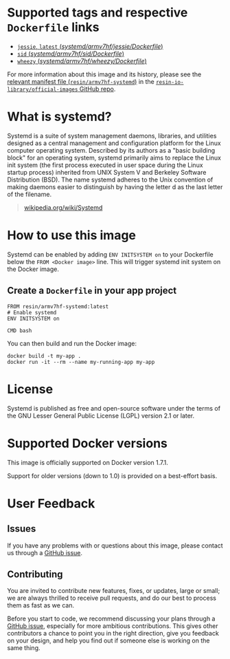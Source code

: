 # Supported tags and respective `Dockerfile` links

-	[`jessie`, `latest` (*systemd/armv7hf/jessie/Dockerfile*)](https://github.com/resin-io-library/base-images/blob/8214ff703a918d0e5b870cacfba8f65e4567ad07/systemd/armv7hf/jessie/Dockerfile)
-	[`sid` (*systemd/armv7hf/sid/Dockerfile*)](https://github.com/resin-io-library/base-images/blob/8214ff703a918d0e5b870cacfba8f65e4567ad07/systemd/armv7hf/sid/Dockerfile)
-	[`wheezy` (*systemd/armv7hf/wheezy/Dockerfile*)](https://github.com/resin-io-library/base-images/blob/5e385f93e78d9315db2fb7b3d06d53870ad66d32/systemd/armv7hf/wheezy/Dockerfile)

For more information about this image and its history, please see the [relevant manifest file (`resin/armv7hf-systemd`)](https://github.com/resin-io-library/official-images/blob/master/library/armv7hf-systemd) in the [`resin-io-library/official-images` GitHub repo](https://github.com/resin-io-library/official-images).

# What is systemd?

Systemd is a suite of system management daemons, libraries, and utilities designed as a central management and configuration platform for the Linux computer operating system. Described by its authors as a "basic building block" for an operating system, systemd primarily aims to replace the Linux init system (the first process executed in user space during the Linux startup process) inherited from UNIX System V and Berkeley Software Distribution (BSD). The name systemd adheres to the Unix convention of making daemons easier to distinguish by having the letter d as the last letter of the filename.

> [wikipedia.org/wiki/Systemd](https://en.wikipedia.org/wiki/Systemd)


# How to use this image

Systemd can be enabled by adding `ENV INITSYSTEM on` to your Dockerfile below the `FROM <Docker image>` line. This will trigger systemd init system on the Docker image.

## Create a `Dockerfile` in your app project

	FROM resin/armv7hf-systemd:latest
	# Enable systemd
	ENV INITSYSTEM on

	CMD bash	

You can then build and run the Docker image:

	docker build -t my-app .
	docker run -it --rm --name my-running-app my-app

# License

 Systemd is published as free and open-source software under the terms of the GNU Lesser General Public License (LGPL) version 2.1 or later.

# Supported Docker versions

This image is officially supported on Docker version 1.7.1.

Support for older versions (down to 1.0) is provided on a best-effort basis.

# User Feedback

## Issues

If you have any problems with or questions about this image, please contact us through a [GitHub issue](https://github.com/resin-io-library/base-images/issues).

## Contributing

You are invited to contribute new features, fixes, or updates, large or small; we are always thrilled to receive pull requests, and do our best to process them as fast as we can.

Before you start to code, we recommend discussing your plans through a [GitHub issue](https://github.com/resin-io-library/base-images/issues), especially for more ambitious contributions. This gives other contributors a chance to point you in the right direction, give you feedback on your design, and help you find out if someone else is working on the same thing.
